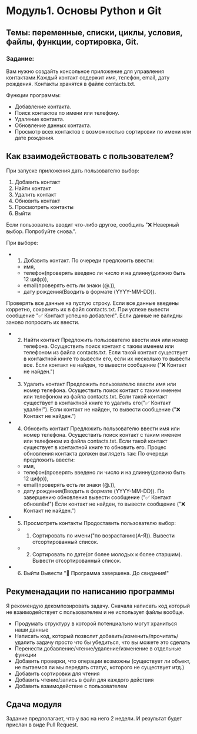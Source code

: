 # Модуль1. Основы Python и Git

## Темы: переменные, списки, циклы, условия, файлы, функции, сортировка, Git.

### Задание:

Вам нужно создайть консольное приложение для управления контактами.Каждый контакт содержит имя, телефон, email, дату рождения.
Контакты хранятся в файле contacts.txt.

Функции программы:

- Добавление контакта.
- Поиск контактов по имени или телефону.
- Удаление контакта.
- Обновление данных контакта.
- Просмотр всех контактов с возможностью сортировки по имени или дате рождения.

## Как взаимодействовать с пользователем?

При запуске приложения дать пользователю выбор:

1. Добавить контакт
2. Найти контакт
3. Удалить контакт
4. Обновить контакт
5. Просмотреть контакты
6. Выйти

Если пользователь вводит что-либо другое, сообщить "❌ Неверный выбор. Попробуйте снова.".

При выборе:

- 1. Добавить контакт.
     По очереди предложить ввести:
  - имя,
  - телефон(проверять введено ли число и на длинну(должно быть 12 цифр)),
  - email(проверять есть ли знаки (@.)),
  - дату рождения(Вводить в формате (YYYY-MM-DD)).

Проверять все данные на пустую строку. Если все данные введены корретно, сохранить их в файл contacts.txt.
При успехе вывести сообщение "✅ Контакт успешно добавлен!".
Если данные не валидны заново попросить их ввести.

- 2. Найти контакт
     Предложить пользователю ввести имя или номер телефона. Осуществить поиск контакт с таким именем или телефоном из файла contacts.txt.
     Если такой контакт существует в контактной книге то вывести его, если их несколько то вывести все. Если контакт не найден, то вывести сообщение ("❌ Контакт не найден.")

- 3. Удалить контакт
     Предложить пользователю ввести имя или номер телефона. Осуществить поиск контакт с таким именем или телефоном из файла contacts.txt.
     Если такой контакт существует в контактной книге то удалить его("✅ Контакт удалён!"). Если контакт не найден, то вывести сообщение ("❌ Контакт не найден.")

- 4. Обновить контакт
     Предложить пользователю ввести имя или номер телефона. Осуществить поиск контакт с таким именем или телефоном из файла contacts.txt.
     Если такой контакт существует в контактной книге то обновить его.
     Процес обновления контакта должен выглядеть так:
     По очереди предложить ввести:

  - имя,
  - телефон(проверять введено ли число и на длинну(должно быть 12 цифр)),
  - email(проверять есть ли знаки (@.)),
  - дату рождения(Вводить в формате (YYYY-MM-DD)).
    По завершению обновления вывести сообщение ("✅ Контакт обновлён!")
    Если контакт не найден, то вывести сообщение ("❌ Контакт не найден.")

- 5. Просмотреть контакты
     Продоставить пользователю выбор:

  - 1. Сортировать по имени("по возрастанию(А-Я)). Вывести отсортированный список.
  - 2. Сортировать по дате(от более молодых к более старшим). Вывести отсортированный список.

- 6. Выйти
     Вывести "👋 Программа завершена. До свидания!"

## Рекуменадации по написанию программы

Я рекомендую декомпозировать задачу. Сначала написать код который не взаимодействует с пользователем и не использует файлы вообще.

- Продумать структуру в которой потенциально могут храниться наши данные
- Написать код, который позволит добавить/изменить/прочитать/удалить задачу просто что бы убедиться, что вы можете это сделать
- Перенести добавление/чтение/удаление/изменение в отдельные функции
- Добавить проверки, что операции возможны (существует ли объект, не пытаемся ли мы передать статус, которого не существует итд.)
- Добавить сортировки для чтения
- Добавить чтение/запись в файл для каждого действия
- Добавить взаимодействие с пользователем

## Сдача модуля
  Задание предполагает, что у вас на него 2 недели. И результат будет прислан в виде Pull Request.